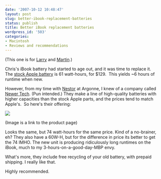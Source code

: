 ```yaml
---
date: '2007-10-12 10:48:47'
layout: post
slug: better-ibook-replacement-batteries
status: publish
title: Better iBook replacement batteries
wordpress_id: '503'
categories:
- Macintosh
- Reviews and recommendations
---
```


(This one is for [Larry](http://users.sdsc.edu/~ljmiller/) and [Martin](http://www.cis.udel.edu/~swany/).)

Chris's iBook battery had started to age out, and it was time to replace it. The [stock Apple battery](http://store.apple.com/1-800-MY-APPLE/WebObjects/AppleStore.woa/wa/RSLID?mco=7E4F2D7D&nplm=M9338G/A) is 61 watt-hours, for $129.  This yields ~6 hours of runtime when new.

However, from my time with [Nestor](http://www.msd.anl.gov/groups/emc/personnel/zaluzec/index.html) at Argonne, I knew of a company called [Newer Tech](http://www.newertech.com/). (Pun intended.) They make a line of high-quality batteries with higher capacities than the stock Apple parts, and the prices tend to match Apple's.  So here's their offering:


[![](http://www.phfactor.net/wp-pics/ibook14_batt_400x250-wpa.jpg)](http://www.newertech.com/products/ibook14_batt.php)


(Image is a link to the product page)

Looks the same, but 74 watt-hours for the same price. Kind of a no-brainer, eh? They also have a 60W-H, but for the difference in price its better to get the 74 IMHO. The new unit is producing ridiculously long runtimes on the iBook, much to my 3-hours-on-a-good-day-MBP envy.

What's more, they include free recycling of your old battery, with prepaid shipping. I really like that.

Highly recommended.

